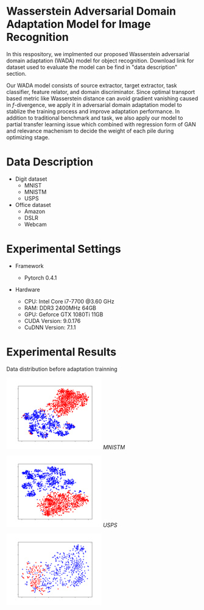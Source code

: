 # Wasserstein Adversarial Domain Adaptation Model for Image Recognition

In this respository, we implmented our proposed Wasserstein adversarial domain adaptation (WADA) model for object recognition. Download link for dataset used to evaluate the model can be find in "data description" section.

Our WADA model consists of source extractor, target extractor, task classifier, feature relator, and domain discriminator. Since optimal transport based metric like Wasserstein distance can avoid gradient vanishing caused in $f$-divergence, we apply it in adversarial domain adaptation model to stablize the training process and improve adaptation performance. In addition to traditional benchmark and task, we also apply our model to partial transfer learning issue which combined with regression form of GAN and relevance machenism to decide the weight of each pile during optimizing stage.



# Data Description 
- Digit dataset
    - MNIST
    - MNISTM
    - USPS
- Office dataset
    - Amazon
    - DSLR
    - Webcam  

# Experimental Settings

- Framework
    - Pytorch 0.4.1

- Hardware
    - CPU: Intel Core i7-7700 @3.60 GHz
    - RAM: DDR3 2400MHz 64GB
    - GPU: Geforce GTX 1080Ti 11GB
    - CUDA Version: 9.0.176
    - CuDNN Version: 7.1.1

# Experimental Results

Data distribution before adaptation trainning <br>

<p>
<img width="250" title="MNISTM" src="./images/before_training/mnist_mnistm/TSNE_Domain_2D.png"/> 
<em>MNISTM</em>
</p>

<p>
<img width="250" title="USPS" src="./images/before_training/mnist_usps/TSNE_Domain_2D.png"/> 
<em>USPS</em>
</p>


<img width="250" title="Office" src="./images/before_training/office/TSNE_Domain_2D.png"/>
